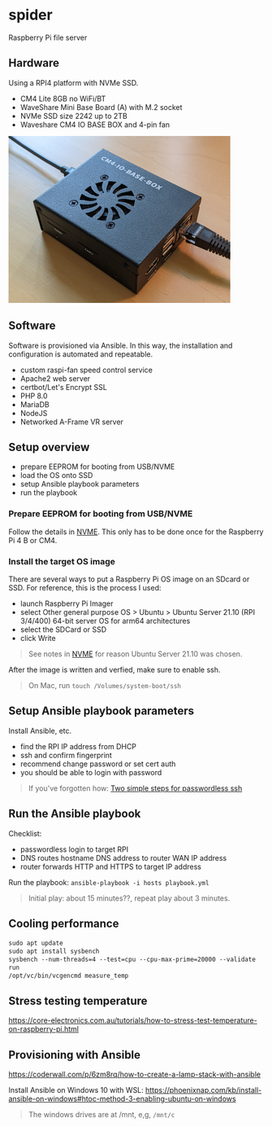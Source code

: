 # spider
Raspberry Pi file server

## Hardware
Using a RPI4 platform with NVMe SSD.

- CM4 Lite 8GB no WiFi/BT
- WaveShare Mini Base Board (A) with M.2 socket
- NVMe SSD size 2242 up to 2TB
- Waveshare CM4 IO BASE BOX and 4-pin fan

![Raspberry Pi Server](case.png)

## Software
Software is provisioned via Ansible.
In this way, the installation and configuration is automated and repeatable.

- custom raspi-fan speed control service
- Apache2 web server
- certbot/Let's Encrypt SSL
- PHP 8.0
- MariaDB
- NodeJS
- Networked A-Frame VR server

## Setup overview
- prepare EEPROM for booting from USB/NVME
- load the OS onto SSD
- setup Ansible playbook parameters
- run the playbook

### Prepare EEPROM for booting from USB/NVME
Follow the details in [NVME](NVME.md).
This only has to be done once for the Raspberry Pi 4 B or CM4.

### Install the target OS image
There are several ways to put a Raspberry Pi OS image on an SDcard or SSD.
For reference, this is the process I used:
- launch Raspberry Pi Imager
- select Other general purpose OS > Ubuntu > Ubuntu Server 21.10 (RPI 3/4/400) 64-bit server OS for arm64 architectures
- select the SDCard or SSD
- click Write

> See notes in [NVME](NVME.md) for reason Ubuntu Server 21.10 was chosen.

After the image is written and verfied, make sure to enable ssh.

> On Mac, run ``touch /Volumes/system-boot/ssh``

## Setup Ansible playbook parameters
Install Ansible, etc.
- find the RPI IP address from DHCP
- ssh and confirm fingerprint
- recommend change password or set cert auth
- you should be able to login with password

> If you've forgotten how: [Two simple steps for passwordless ssh](https://www.linuxbabe.com/linux-server/setup-passwordless-ssh-login)

## Run the Ansible playbook
Checklist:
- passwordless login to target RPI
- DNS routes hostname DNS address to router WAN IP address
- router forwards HTTP and HTTPS to target IP address

Run the playbook:
``ansible-playbook -i hosts playbook.yml``

> Initial play: about 15 minutes??, repeat play about 3 minutes.

## Cooling performance
```
sudo apt update
sudo apt install sysbench
sysbench --num-threads=4 --test=cpu --cpu-max-prime=20000 --validate run
/opt/vc/bin/vcgencmd measure_temp
```

## Stress testing temperature
https://core-electronics.com.au/tutorials/how-to-stress-test-temperature-on-raspberry-pi.html

## Provisioning with Ansible
https://coderwall.com/p/6zm8rq/how-to-create-a-lamp-stack-with-ansible

Install Ansible on Windows 10 with WSL: https://phoenixnap.com/kb/install-ansible-on-windows#htoc-method-3-enabling-ubuntu-on-windows

> The windows drives are at /mnt, e,g, ``/mnt/c``
